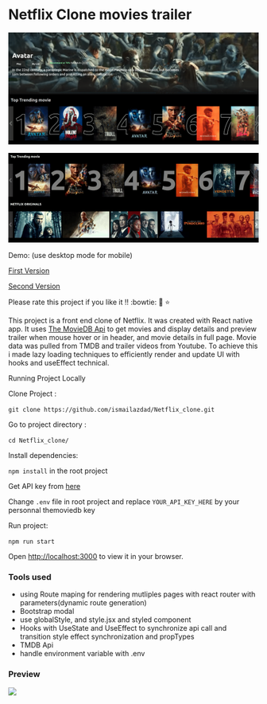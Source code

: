 # Netflix Clone movies trailer 

![image](./src/assets/preview.png?raw=true)

![](./src/assets/demo.gif?raw=true)


Demo: (use desktop mode for mobile)

 [First Version](https://moviestrailer.surge.sh/)

 [Second Version](https://moviestrailer2.surge.sh/)

Please rate this project if you like it !!  :bowtie: :pleading_face: :star:

This project is a front end clone of Netflix. 
It was created with React native app.
It uses [The MovieDB Api](https://www.themoviedb.org/documentation/api) 
to get  movies and display details and preview trailer when mouse hover or in header, and movie details in full page.
Movie data was pulled from TMDB and trailer videos from Youtube. To achieve this i made lazy loading techniques to efficiently render and update UI
with hooks and useEffect technical.

Running Project Locally

Clone Project : 

```git clone https://github.com/ismailazdad/Netflix_clone.git```

Go to project directory :

```cd Netflix_clone/```

Install dependencies:  

```npm install``` in the root project

Get API key from [here](https://www.themoviedb.org/signup)

Change ```.env``` file in root project and replace  ```YOUR_API_KEY_HERE``` by your personnal themoviedb key

Run project: 

```npm run start```

Open [http://localhost:3000](http://localhost:3000) to view it in your browser.

### Tools used
 - using Route maping for rendering mutliples pages with react router  with parameters(dynamic route generation)
 - Bootstrap modal
 - use globalStyle, and style.jsx and styled component
 - Hooks with UseState and UseEffect to synchronize api call and transition style effect synchronization and propTypes
 - TMDB Api 
 - handle environment variable with .env
 
### Preview

  


![](./src/assets/demo2.gif?raw=true)
